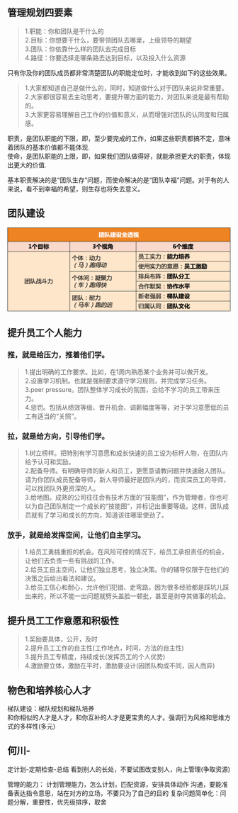 ﻿
## 管理规划四要素
>1.职能：你和团队是干什么的  
>2.目标：你想要干什么，要带领团队去哪里，上级领导的期望  
>3.团队：你依靠什么样的团队去完成目标  
>4.路径：你要选择走哪条路去达到目标，以及投入什么资源  

只有你及你的团队成员都非常清楚团队的职能定位时，才能收到如下的这些效果。  
>1.大家都知道自己是做什么的，同时，知道做什么对于团队来说非常重要。  
>2.大家都很容易去主动思考，要提升哪方面的能力，对团队来说是最有帮助的。  
>3.大家更容易理解自己工作的价值和意义，从而增强对团队的认同度和归属感。  

职责，是团队职能的下限，即，至少要完成的工作，如果这些职责都搞不定，意味着团队的基本价值都不能体现.  
使命，是团队职能的上限，即，如果我们团队做得好，就能承担更大的职责，体现出更大的价值.  

基本职责解决的是“团队生存”问题，而使命解决的是“团队幸福”问题。对于有的人来说，看不到幸福的希望，则生存也将失去意义。  

## 团队建设
![avatar](../images/booknotes/团队建设.png)

## 提升员工个人能力  
### 推，就是给压力，推着他们学。
>1.提出明确的工作要求。比如，在1周内熟悉某个业务并可以做开发。  
>2.设置学习机制。也就是强制要求遵守学习规则，并完成学习任务。  
>3.peer pressure。团队整体学习成长的氛围，会给不学习的员工带来压力。  
>4.惩罚。包括从绩效等级、晋升机会、调薪幅度等等，对于学习意愿低的员工有适当的“关照”。  
### 拉，就是给方向，引导他们学。
>1.树立榜样。把特别有学习意愿和成长快速的员工设为标杆人物，在团队内给予认可和奖励。  
>2.配备导师。有明确导师的新人和员工，更愿意请教问题并快速融入团队。请为你团队成员配备导师，新人导师最好是团队内的，而资深员工的导师，可以找团队外更资深的人。  
>3.给地图。成熟的公司往往会有技术方面的“技能图”，作为管理者，你也可以为自己团队制定一个成长的“技能图”，并标记出重要等级。这样，团队成员就有了学习和成长的方向，知道该往哪里使劲了。  
### 放手，就是给发挥空间，让他们自主学习。
>1.给员工勇挑重担的机会。在风险可控的情况下，给员工承担责任的机会，让他们去负责一些有挑战的工作。  
>2.给员工自主空间，让他们独立思考，独立决策。你的辅导仅限于在他们的决策之后给出看法和建议。  
>3.给员工信心和耐心，允许他们犯错、走弯路。因为很多经验都是踩坑儿踩出来的，所以不能一出问题就劈头盖脸一顿批，甚至是剥夺其做事的机会。  

## 提升员工工作意愿和积极性
>1.奖励要具体，公开，及时  
>2.提升员工工作的自主性(工作地点，时间，方法的自主性)  
>3.提升员工专精度，持续成长(发挥员工的个人优势)  
>4.激励要立体，激励在平时，激励要设计(因团队构成不同，因人而异)

## 物色和培养核心人才
梯队建设：梯队规划和梯队培养  
和你相似的人才是人才，和你互补的人才是更宝贵的人才。强调行为风格和思维方式的多样性(多元)  

## 何川-
定计划-定期检查-总结
看到别人的长处，不要试图改变别人，向上管理(争取资源)

管理的能力：
计划管理能力，怎么计划，匹配资源，安排具体动作
沟通，要能准备表达指令意思，站在对方的立场，不要只为了自己的目的
复杂问题简单化：问题分解，重要性，优先级排序，取舍
